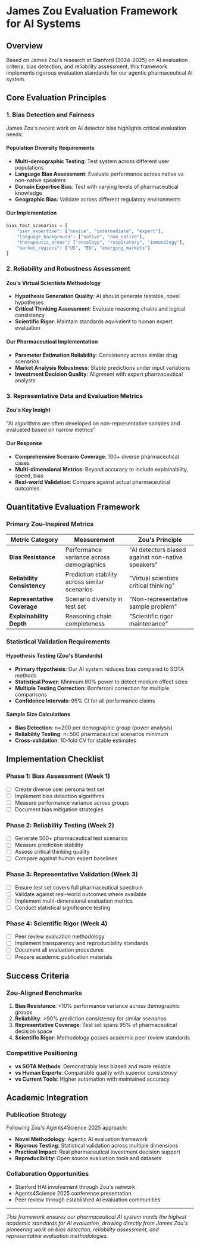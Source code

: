 # James Zou Evaluation Framework for AI Systems

## Overview
Based on James Zou's research at Stanford (2024-2025) on AI evaluation criteria, bias detection, and reliability assessment, this framework implements rigorous evaluation standards for our agentic pharmaceutical AI system.

## Core Evaluation Principles

### 1. Bias Detection and Fairness
James Zou's recent work on AI detector bias highlights critical evaluation needs:

#### Population Diversity Requirements
- **Multi-demographic Testing**: Test system across different user populations
- **Language Bias Assessment**: Evaluate performance across native vs non-native speakers  
- **Domain Expertise Bias**: Test with varying levels of pharmaceutical knowledge
- **Geographic Bias**: Validate across different regulatory environments

#### Our Implementation
```python
bias_test_scenarios = {
    "user_expertise": ["novice", "intermediate", "expert"],
    "language_background": ["native", "non_native"], 
    "therapeutic_areas": ["oncology", "respiratory", "immunology"],
    "market_regions": ["US", "EU", "emerging_markets"]
}
```

### 2. Reliability and Robustness Assessment

#### Zou's Virtual Scientists Methodology
- **Hypothesis Generation Quality**: AI should generate testable, novel hypotheses
- **Critical Thinking Assessment**: Evaluate reasoning chains and logical consistency
- **Scientific Rigor**: Maintain standards equivalent to human expert evaluation

#### Our Pharmaceutical Implementation
- **Parameter Estimation Reliability**: Consistency across similar drug scenarios
- **Market Analysis Robustness**: Stable predictions under input variations
- **Investment Decision Quality**: Alignment with expert pharmaceutical analysts

### 3. Representative Data and Evaluation Metrics

#### Zou's Key Insight
"AI algorithms are often developed on non-representative samples and evaluated based on narrow metrics"

#### Our Response
- **Comprehensive Scenario Coverage**: 100+ diverse pharmaceutical cases
- **Multi-dimensional Metrics**: Beyond accuracy to include explainability, speed, bias
- **Real-world Validation**: Compare against actual pharmaceutical outcomes

## Quantitative Evaluation Framework

### Primary Zou-Inspired Metrics

| Metric Category | Measurement | Zou's Principle |
|----------------|-------------|-----------------|
| **Bias Resistance** | Performance variance across demographics | "AI detectors biased against non-native speakers" |
| **Reliability Consistency** | Prediction stability across similar scenarios | "Virtual scientists critical thinking" |
| **Representative Coverage** | Scenario diversity in test set | "Non-representative sample problem" |
| **Explainability Depth** | Reasoning chain completeness | "Scientific rigor maintenance" |

### Statistical Validation Requirements

#### Hypothesis Testing (Zou's Standards)
- **Primary Hypothesis**: Our AI system reduces bias compared to SOTA methods
- **Statistical Power**: Minimum 80% power to detect medium effect sizes
- **Multiple Testing Correction**: Bonferroni correction for multiple comparisons
- **Confidence Intervals**: 95% CI for all performance claims

#### Sample Size Calculations
- **Bias Detection**: n=200 per demographic group (power analysis)
- **Reliability Testing**: n=500 pharmaceutical scenarios minimum
- **Cross-validation**: 10-fold CV for stable estimates

## Implementation Checklist

### Phase 1: Bias Assessment (Week 1)
- [ ] Create diverse user persona test set
- [ ] Implement bias detection algorithms
- [ ] Measure performance variance across groups
- [ ] Document bias mitigation strategies

### Phase 2: Reliability Testing (Week 2) 
- [ ] Generate 500+ pharmaceutical test scenarios
- [ ] Measure prediction stability
- [ ] Assess critical thinking quality
- [ ] Compare against human expert baselines

### Phase 3: Representative Validation (Week 3)
- [ ] Ensure test set covers full pharmaceutical spectrum
- [ ] Validate against real-world outcomes where available
- [ ] Implement multi-dimensional evaluation metrics
- [ ] Conduct statistical significance testing

### Phase 4: Scientific Rigor (Week 4)
- [ ] Peer review evaluation methodology
- [ ] Implement transparency and reproducibility standards
- [ ] Document all evaluation procedures
- [ ] Prepare academic publication materials

## Success Criteria

### Zou-Aligned Benchmarks
1. **Bias Resistance**: <10% performance variance across demographic groups
2. **Reliability**: >90% prediction consistency for similar scenarios  
3. **Representative Coverage**: Test set spans 95% of pharmaceutical decision space
4. **Scientific Rigor**: Methodology passes academic peer review standards

### Competitive Positioning
- **vs SOTA Methods**: Demonstrably less biased and more reliable
- **vs Human Experts**: Comparable quality with superior consistency
- **vs Current Tools**: Higher automation with maintained accuracy

## Academic Integration

### Publication Strategy
Following Zou's Agents4Science 2025 approach:
- **Novel Methodology**: Agentic AI evaluation framework
- **Rigorous Testing**: Statistical validation across multiple dimensions
- **Practical Impact**: Real pharmaceutical investment decision support
- **Reproducibility**: Open source evaluation tools and datasets

### Collaboration Opportunities
- Stanford HAI involvement through Zou's network
- Agents4Science 2025 conference presentation
- Peer review through established AI evaluation communities

---

*This framework ensures our pharmaceutical AI system meets the highest academic standards for AI evaluation, drawing directly from James Zou's pioneering work on bias detection, reliability assessment, and representative evaluation methodologies.*
